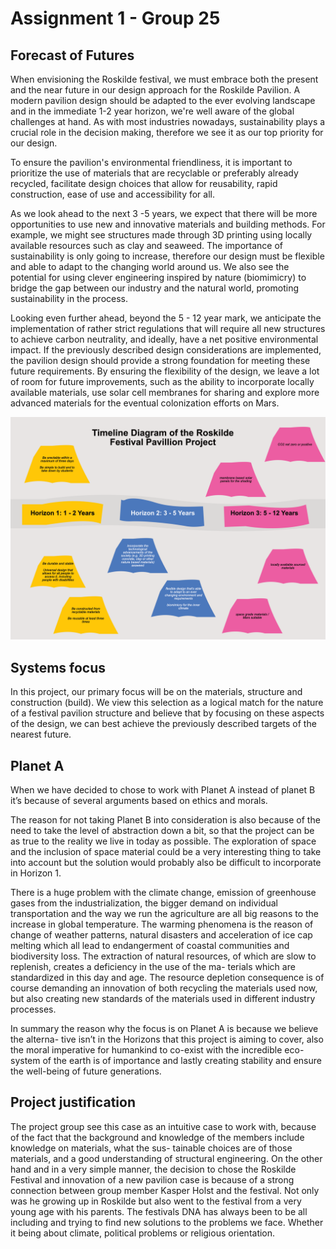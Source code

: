 # Assignment 1 - Group 25

## Forecast of Futures

When envisioning the Roskilde festival, we must embrace both the present and the near future in our design approach for the Roskilde Pavilion. 
A modern pavilion design should be adapted to the ever evolving landscape and in the immediate 1-2 year horizon, we're well aware of the global 
challenges at hand. As with most industries nowadays, sustainability plays a crucial role in the decision making, therefore we see it as our top 
priority for our design.

To ensure the pavilion's environmental friendliness, it is important to prioritize the use of materials that are recyclable or preferably already 
recycled, facilitate design choices that allow for reusability, rapid construction, ease of use and accessibility for all.

As we look ahead to the next 3 -5  years, we expect that there will be more opportunities to use new and innovative materials and building methods. 
For example, we might see structures made through 3D printing using locally available resources such as clay and seaweed. The importance of sustainability 
is only going to increase, therefore our design must be flexible and able to adapt to the changing world around us. We also see the potential for using 
clever engineering inspired by nature (biomimicry) to bridge the gap between our industry and the natural world, promoting sustainability in the process.

Looking even further ahead, beyond the 5 - 12 year mark, we anticipate the implementation of rather strict regulations that will require all new structures 
to achieve carbon neutrality, and ideally, have a net positive environmental impact. If the previously described design considerations are implemented, 
the pavilion design should provide a strong foundation for meeting these future requirements. By ensuring the flexibility of the design, we leave a lot of 
room for future improvements, such as the ability to incorporate locally available materials, use solar cell membranes for sharing and explore more advanced 
materials for the eventual colonization efforts on Mars.

<img src="images/Timelinediagram.png" width="800">

## Systems focus

In this project, our primary focus will be on the materials, structure and construction (build). We
view this selection as a logical match for the nature of a festival pavilion structure and believe
that by focusing on these aspects of the design, we can best achieve the previously described
targets of the nearest future.

## Planet A

When we have decided to chose to work with Planet A instead of planet B it’s because of several
arguments based on ethics and morals. 

The reason for not taking Planet B into consideration is also because of the need to take
the level of abstraction down a bit, so that the project can be as true to the reality we live in
today as possible. The exploration of space and the inclusion of space material could be a
very interesting thing to take into account but the solution would probably also be difficult to
incorporate in Horizon 1.  

There is a huge problem with the climate change, emission of greenhouse gases from the
industrialization, the bigger demand on individual transportation and the way we run the agriculture are 
all big reasons to the increase in global temperature. The warming phenomena is
the reason of change of weather patterns, natural disasters and acceleration of ice cap melting
which all lead to endangerment of coastal communities and biodiversity loss. The extraction
of natural resources, of which are slow to replenish, creates a deficiency in the use of the ma-
terials which are standardized in this day and age. The resource depletion consequence is of
course demanding an innovation of both recycling the materials used now, but also creating new
standards of the materials used in different industry processes.  

In summary the reason why the focus is on Planet A is because we believe the alterna-
tive isn’t in the Horizons that this project is aiming to cover, also the moral imperative for
humankind to co-exist with the incredible eco-system of the earth is of importance and lastly
creating stability and ensure the well-being of future generations.

## Project justification

The project group see this case as an intuitive case to work with, because of the fact that
the background and knowledge of the members include knowledge on materials, what the sus-
tainable choices are of those materials, and a good understanding of structural engineering. On
the other hand and in a very simple manner, the decision to chose the Roskilde Festival and
innovation of a new pavilion case is because of a strong connection between group member
Kasper Holst and the festival. Not only was he growing up in Roskilde but also went to the
festival from a very young age with his parents. The festivals DNA has always been to be all
including and trying to find new solutions to the problems we face. Whether it being about
climate, political problems or religious orientation.

